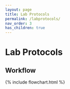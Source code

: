 ```yaml
---
layout: page
title: Lab Protocols
permalink: /labprotocols/
nav_order: 3
has_children: true
---
```


# Lab Protocols

## Workflow


{% include flowchart.html %}
